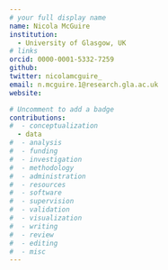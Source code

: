 ```yaml
---
# your full display name
name: Nicola McGuire  
institution:
  - University of Glasgow, UK
# links
orcid: 0000-0001-5332-7259
github:
twitter: nicolamcguire_
email: n.mcguire.1@research.gla.ac.uk
website:

# Uncomment to add a badge
contributions:
#  - ​conceptualization
  - data
#  - analysis
#  - funding​
#  - ​investigation
#  - ​methodology
#  - administration​
#  - ​resources
#  - ​software
#  - ​supervision
#  - ​validation
#  - ​visualization
#  - writing
#  - review
#  - editing
#  - misc
---
```

